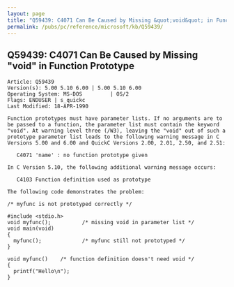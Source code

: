 ```yaml
---
layout: page
title: "Q59439: C4071 Can Be Caused by Missing &quot;void&quot; in Function Prototype"
permalink: /pubs/pc/reference/microsoft/kb/Q59439/
---
```


## Q59439: C4071 Can Be Caused by Missing &quot;void&quot; in Function Prototype

	Article: Q59439
	Version(s): 5.00 5.10 6.00 | 5.00 5.10 6.00
	Operating System: MS-DOS         | OS/2
	Flags: ENDUSER | s_quickc
	Last Modified: 18-APR-1990
	
	Function prototypes must have parameter lists. If no arguments are to
	be passed to a function, the parameter list must contain the keyword
	"void". At warning level three (/W3), leaving the "void" out of such a
	prototype parameter list leads to the following warning message in C
	Versions 5.00 and 6.00 and QuickC Versions 2.00, 2.01, 2.50, and 2.51:
	
	   C4071 'name' : no function prototype given
	
	In C Version 5.10, the following additional warning message occurs:
	
	   C4103 Function definition used as prototype
	
	The following code demonstrates the problem:
	
	/* myfunc is not prototyped correctly */
	
	#include <stdio.h>
	void myfunc();          /* missing void in parameter list */
	void main(void)
	{
	  myfunc();             /* myfunc still not prototyped */
	}
	
	void myfunc()    /* function definition doesn't need void */
	{
	  printf("Hello\n");
	}
